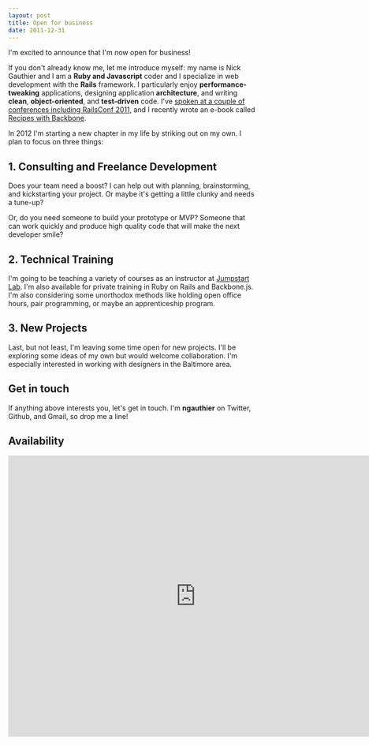 ```yaml
---
layout: post
title: Open for business
date: 2011-12-31
---
```


I'm excited to announce that I'm now open for business!

If you don't already know me, let me introduce myself: my name is Nick Gauthier and I am a **Ruby and Javascript** coder and I specialize in web development with the **Rails** framework. I particularly enjoy **performance-tweaking** applications, designing application **architecture**, and writing **clean**, **object-oriented**, and **test-driven** code. I've [spoken at a couple of conferences including RailsConf 2011](http://lanyrd.com/profile/ngauthier/), and I recently wrote an e-book called [Recipes with Backbone](http://recipeswithbackbone.com).

In 2012 I'm starting a new chapter in my life by striking out on my own. I plan to focus on three things:

## 1. Consulting and Freelance Development

Does your team need a boost? I can help out with planning, brainstorming, and kickstarting your project. Or maybe it's getting a little clunky and needs a tune-up?

Or, do you need someone to build your prototype or MVP? Someone that can work quickly and produce high quality code that will make the next developer smile?

## 2. Technical Training

I'm going to be teaching a variety of courses as an instructor at [Jumpstart Lab](http://jumpstartlab.com). I'm also available for private training in Ruby on Rails and Backbone.js. I'm also considering some unorthodox methods like holding open office hours, pair programming, or maybe an apprenticeship program.

## 3. New Projects

Last, but not least, I'm leaving some time open for new projects. I'll be exploring some ideas of my own but would welcome collaboration. I'm especially interested in working with designers in the Baltimore area.

## Get in touch

If anything above interests you, let's get in touch. I'm **ngauthier** on Twitter, Github, and Gmail, so drop me a line!

## Availability

<iframe src="https://www.google.com/calendar/b/0/embed?showTitle=0&amp;showPrint=0&amp;showCalendars=0&amp;height=570&amp;wkst=1&amp;bgcolor=%23FFFFFF&amp;src=i2d4156i2c7rph1bcsg9rtpe8k%40group.calendar.google.com&amp;color=%238C500B&amp;ctz=America%2FNew_York" style=" border-width:0 " width="760" height="570" frameborder="0" scrolling="no"></iframe>
